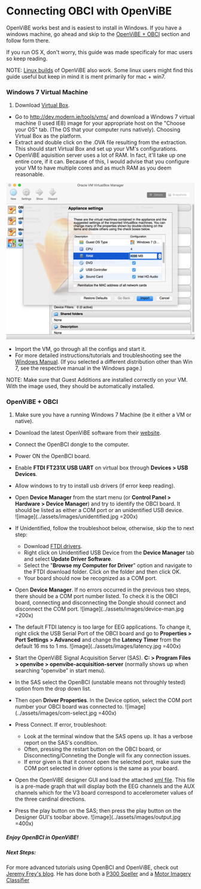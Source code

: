 # Connecting OBCI with OpenViBE

OpenViBE works best and is easiest to install in Windows.
If you have a windows machine, go ahead and skip to the [OpenViBE + OBCI](#openvibe) section and follow form there. 

If you run OS X, don't worry, this guide was made specificaly for mac users so keep reading.

NOTE: [Linux builds](http://openvibe.inria.fr/downloads/) of OpenViBE also work. Some linux users might find this guide useful but keep in mind it is ment primarily for mac + win7.


### Windows 7 Virtual Machine

1. Download [Virtual Box](https://www.virtualbox.org/wiki/Downloads). 
* Go to <http://dev.modern.ie/tools/vms/> and download a Windows 7 virtual machine (I used IE8) image for your appropriate host on the "Choose your OS" tab. (The OS that your computer runs natively). Choosing Virtual Box as the platform.
* Extract and double click on the .OVA file resulting from the extraction. This should start Virtual Box and set up your VM's configurations. 
* OpenViBE aquisition server uses a lot of RAM. In fact, it'll take up one entire core, if it can. Because of this, I would advise that you configure your VM to have multiple cores and as much RAM as you deem reasonable. 

![Ova Settings](../assets/images/ova-set.jpg)

* Import the VM, go through all the configs and start it. 
* For more detailed instructions/tutorials and troubleshooting see the [Windows Manual](http://modernievirt.blob.core.windows.net/vhd/release_notes_license_terms_1_5_15.pdf). (If you selected a different distribution other than Win 7, see the respective manual in the Windows page.)

NOTE: Make sure that Guest Additions are installed correctly on your VM. With the image used, they should be automatically installed.

### OpenViBE + OBCI<a name="openvibe"></a>
1. Make sure you have a running Windows 7 Machine (be it either a VM or native).
* Download the latest OpenViBE software from their [website](http://openvibe.inria.fr/downloads/). 
* Connect the OpenBCI dongle to the computer.
* Power ON the OpenBCI board.
* Enable **FTDI FT231X USB UART** on virtual box through 
**Devices > USB Devices**.
* Allow windows to try to install usb drivers (if error keep reading).
* Open **Device Manager** from the start menu (or **Control Panel > Hardware > Device Manager**) and try to identify the OBCI board. It should be listed as either a COM port or an unidentified USB device.                            
![image](../assets/images/unidentified.jpg =200x)

* If Unidentified, follow the troubleshoot below, otherwise, skip the to next step:
	- Download [FTDI drivers](http://www.ftdichip.com/Drivers/VCP.htm).
	- Right click on Unidentified USB Device from the **Device Manager** tab and select **Update Driver Software**.
	- Select the "**Browse my Computer for Driver**" option and navigate to the FTDI download folder. Click on the folder and then click OK. 
	- Your board should now be recognized as a COM port. 
* Open **Device Manager**. If no errors occurred in the previous two steps, there should be a COM port number listed. To check it is the OBCI board, connecting and disconnecting the Dongle should connect and disconnect the COM port.
![image](../assets/images/device-man.jpg =200x) 
* The default FTDI latency is too large for EEG applications. To change it, right click the USB Serial Port of the OBCI board and go to **Properties > Port Settings > Advanced** and change the **Latency Timer** from the default 16 ms to 1 ms. 
![image](../assets/images/latency.jpg =400x)
* Start the OpenViBE Signal Acquisition Server (SAS). **C: > Program Files > openvibe > openvibe-acquisition-server** (normally shows up when searching “openvibe” in start menu). 
* In the SAS select the OpenBCI (unstable means not throughly tested) option from the drop down list.
* Then open **Driver Properties**. In the Device option, select the COM port number your OBCI board was connected to.
![image](../assets/images/com-select.jpg =400x)
* Press Connect. If error, troubleshoot:
	- Look at the terminal window that the SAS opens up. It has a verbose report on the SAS's condition. 
	- Often, pressing the restart button on the OBCI board, or Disconnecting/Conneting the Dongle will fix any connection issues. 
	- If error given is that it connot open the selected port, make sure the COM port selected in driver options is the same as your board.
* Open the OpenViBE designer GUI and load the attached [xml file](../assets/images/OBCI-display.xml). This file is a pre-made graph that will display both the EEG channels and the AUX channels which for the V3 board correspond to accelerometer values of the three cardinal directions. 
* Press the play button on the SAS; then press the play button on the Designer GUI's toolbar above.
![image](../assets/images/output.jpg =400x)
##### Enjoy OpenBCI in OpenViBE!

##### Next Steps: 
For more advanced tutorials using OpenBCI and OpenViBE, check out [Jeremy Frey's blog](http://blog.jfrey.info/). He has done both a [P300 Speller](http://blog.jfrey.info/2015/02/04/openbci-p300-coadapt/) and a [Motor Imagery Classifier](http://blog.jfrey.info/2015/03/03/openbci-motor-imagery/)

